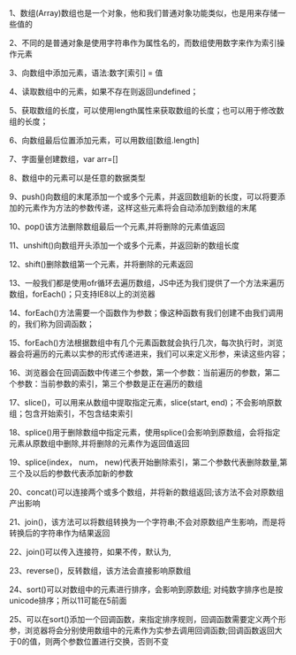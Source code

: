 1、数组(Array)数组也是一个对象，他和我们普通对象功能类似，也是用来存储一些值的

2、不同的是普通对象是使用字符串作为属性名的，而数组使用数字来作为索引操作元素

3、向数组中添加元素，语法:数字[索引] = 值

4、读取数组中的元素，如果不存在则返回undefined；

5、获取数组的长度，可以使用length属性来获取数组的长度；也可以用于修改数组的长度；

6、向数组最后位置添加元素，可以用数组[数组.length]

7、字面量创建数组，var arr=[]

8、数组中的元素可以是任意的数据类型

9、push()向数组的末尾添加一个或多个元素，并返回数组新的长度，可以将要添加的元素作为方法的参数传递，这样这些元素将会自动添加到数组的末尾

10、pop()该方法删除数组最后一个元素,并将删除的元素值返回

11、unshift()向数组开头添加一个或多个元素，并返回新的数组长度

12、shift()删除数组第一个元素，并将删除的元素返回

13、一般我们都是使用ofr循环去遍历数组，JS中还为我们提供了一个方法来遍历数组，forEach()；只支持IE8以上的浏览器

14、forEach()方法需要一个函数作为参数；像这种函数有我们创建不由我们调用的，我们称为回调函数；

15、forEach()方法根据数组中有几个元素函数就会执行几次，每次执行时，浏览器会将遍历的元素以实参的形式传递进来，我们可以来定义形参，来读这些内容；

16、浏览器会在回调函数中传递三个参数，第一个参数：当前遍历的参数，第二个参数：当前参数的索引，第三个参数是正在遍历的数组

17、slice()，可以用来从数组中提取指定元素，slice(start, end)；不会影响原数组；包含开始索引，不包含结束索引

18、splice()用于删除数组中指定元素，使用splice()会影响到原数组，会将指定元素从原数组中删除,并将删除的元素作为返回值返回

19、splice(index， num， new)代表开始删除索引，第二个参数代表删除数量,第三个及以后的参数代表添加新的参数

20、concat()可以连接两个或多个数组，并将新的数组返回;该方法不会对原数组产出影响

21、join()，该方法可以将数组转换为一个字符串;不会对原数组产生影响，而是将转换后的字符串作为结果返回

22、join()可以传入连接符，如果不传，默认为,

23、reverse()，反转数组，该方法会直接影响原数组

24、sort()可以对数组中的元素进行排序，会影响到原数组; 对纯数字排序也是按unicode排序；所以11可能在5前面

25、可以在sort()添加一个回调函数，来指定排序规则，回调函数需要定义两个形参，浏览器将会分别使用数组中的元素作为实参去调用回调函数;回调函数返回大于0的值，则两个参数位置进行交换，否则不变











